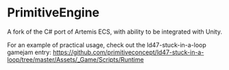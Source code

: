 # PrimitiveEngine
A fork of the C# port of Artemis ECS, with ability to be integrated with Unity.

For an example of practical usage, check out the ld47-stuck-in-a-loop gamejam entry: 
https://github.com/primitiveconcept/ld47-stuck-in-a-loop/tree/master/Assets/_Game/Scripts/Runtime
